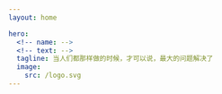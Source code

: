 ```yaml
---
layout: home

hero:
  <!-- name: -->
  <!-- text: -->
  tagline: 当人们都那样做的时候，才可以说，最大的问题解决了
  image:
    src: /logo.svg
---
```

